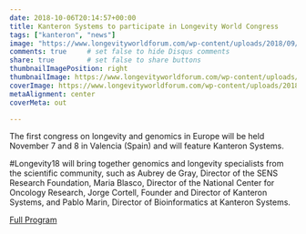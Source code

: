 ```yaml
---
date: 2018-10-06T20:14:57+00:00
title: Kanteron Systems to participate in Longevity World Congress
tags: ["kanteron", "news"]
image: "https://www.longevityworldforum.com/wp-content/uploads/2018/09/Longevity-2018-Participantes.jpg"
comments: true     # set false to hide Disqus comments
share: true        # set false to share buttons
thumbnailImagePosition: right
thumbnailImage: https://www.longevityworldforum.com/wp-content/uploads/2018/03/RRSS_fecha-lugar-ENG-720x445.jpg
coverImage: https://www.longevityworldforum.com/wp-content/uploads/2018/09/Longevity-2018-Participantes.jpg
metaAlignment: center
coverMeta: out

---
```

The first congress on longevity and genomics in Europe will be held November 7 and 8 in Valencia (Spain) and will feature Kanteron Systems.

<!--more-->

 #Longevity18 will bring together genomics and longevity specialists from the scientific community, such as Aubrey de Gray, Director of the SENS Research Foundation, Maria Blasco, Director of the National Center for Oncology Research, Jorge Cortell, Founder and Director of Kanteron Systems, and Pablo Marin, Director of Bioinformatics at Kanteron Systems.

[Full Program](https://www.longevityworldforum.com/programme/)
